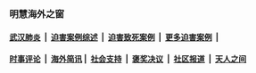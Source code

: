 
### 明慧海外之窗

####  [武汉肺炎](indexes/365.md?t=01310900) &nbsp;|&nbsp;  [迫害案例综述](indexes/328.md?t=01310900) &nbsp;|&nbsp; [迫害致死案例](indexes/277.md?t=01310900)  &nbsp;|&nbsp; [更多迫害案例](indexes/81.md?t=01310900)  &nbsp;|&nbsp; 
####  [时事评论](indexes/251.md?t=01310900) &nbsp;|&nbsp; [海外简讯](indexes/245.md?t=01310900)&nbsp;|&nbsp;  [社会支持](indexes/140.md?t=01310900) &nbsp;|&nbsp; [褒奖决议](indexes/282.md?t=01310900) &nbsp;|&nbsp; [社区报道](indexes/91.md?t=01310900)  &nbsp;|&nbsp; [天人之间](indexes/78.md?t=01310900) 

